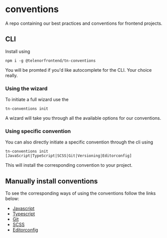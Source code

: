 # conventions
A repo containing our best practices and conventions for frontend projects.

## CLI
Install using

```
npm i -g @telenorfrontend/tn-conventions
```

You will be promted if you'd like autocomplete for the CLI. Your choice really.

### Using the wizard

To initiate a full wizard use the

```
tn-conventions init
```

A wizard will take you through all the available options for our conventions.

### Using specific convention

You can also directly initiate a specific convention through the cli using

```
tn-conventions init [JavaScript|TypeScript|SCSS|Git|Versioning|Editorconfig]
```

This will install the corresponding convention to your project.

## Manually install conventions

To see the corresponding ways of using the conventions follow the links below:
- [Javascript](./javascript/README.md)
- [Typescript](./typescript/README.md)
- [Git](./git/README.md)
- [SCSS](./scss/README.md)
- [Editorconfig](./editorconfig/README.md)
